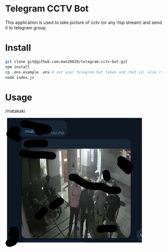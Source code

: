 # Telegram CCTV Bot
This application is used to take picture of cctv (or any rtsp stream) and send it to telegram group.

# Install 

```bash
git clone git@github.com:man20820/telegram-cctv-bot.git
npm install
cp .env.example .env # set your telegram bot token and chat id, also rtsp url
node index.js
```

# Usage
/matakaki

![alt text](https://github.com/man20820/telegram-cctv-bot/blob/dev/cctv/Screenshot.png?raw=true)